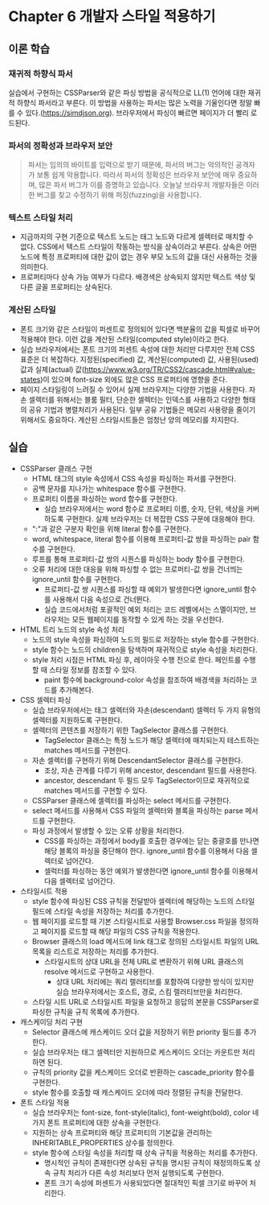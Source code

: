 # Chapter 6 개발자 스타일 적용하기

## 이론 학습

### 재귀적 하향식 파서

실습에서 구현하는 CSSParser와 같은 파싱 방법을 공식적으로 LL(1) 언어에 대한 재귀적 하향식 파서라고 부른다. 이 방법을 사용하는 파서는 많은 노력을 기울인다면 정말 빠를 수 있다.(https://simdjson.org). 브라우저에서 파싱이 빠르면 페이지가 더 빨리 로드된다.

### 파서의 정확성과 브라우저 보안

> 파서는 임의의 바이트를 입력으로 받기 때문에, 파서의 버그는 악의적인 공격자가 보통 쉽게 악용합니다. 따라서 파서의 정확성은 브라우저 보안에 매우 중요하며, 많은 파서 버그가 이를 증명하고 있습니다. 오늘날 브라우저 개발자들은 이러한 버그를 찾고 수정하기 위해 퍼징(fuzzing)을 사용합니다.

### 텍스트 스타일 처리

- 지금까지의 구현 기준으로 텍스트 노드는 태그 노드와 다르게 셀렉터로 매치할 수 없다. CSS에서 텍스트 스타일이 작동하는 방식을 상속이라고 부른다. 상속은 어떤 노드에 특정 프로퍼티에 대한 값이 없는 경우 부모 노드의 값을 대신 사용하는 것을 의미한다.
- 프로퍼티마다 상속 가능 여부가 다르다. 배경색은 상속되지 않지만 텍스트 색상 및 다른 글꼴 프로퍼티는 상속된다.

### 계산된 스타일

- 폰트 크기와 같은 스타일이 퍼센트로 정의되어 있다면 백분율의 값을 픽셀로 바꾸어 적용해야 한다. 이런 값을 계산된 스타일(computed style)이라고 한다. 
- 실습 브라우저에서는 폰트 크기의 퍼센트 속성에 대한 처리만 다루지만 전체 CSS 표준은 더 복잡하다. 지정된(specified) 값, 계산된(computed) 값, 사용된(used) 값과 실제(actual) 값(https://www.w3.org/TR/CSS2/cascade.html#value-states)이 있으며 font-size 외에도 많은 CSS 프로퍼티에 영향을 준다.
- 페이지 스타일링이 느려질 수 있어서 실제 브라우저는 다양한 기법을 사용한다. 자손 셀렉터를 위해서는 블룸 필터, 단순한 셀렉터는 인덱스를 사용하고 다양한 형태의 공유 기법과 병렬처리가 사용된다. 일부 공유 기법들은 메모리 사용량을 줄이기 위해서도 중요하다. 계산된 스타일시트들은 엄청난 양의 메모리를 차지한다.

## 실습

- CSSParser 클래스 구현
  - HTML 태그의 style 속성에서 CSS 속성을 파싱하는 파서를 구현한다.
  - 공백 문자를 지나가는 whitespace 함수를 구현한다.
  - 프로퍼티 이름을 파싱하는 word 함수를 구현한다.
    - 실습 브라우저에서는 word 함수로 프로퍼티 이름, 숫자, 단위, 색상을 커버하도록 구현한다. 실제 브라우저는 더 복잡한 CSS 구문에 대응해야 한다.
  - ":"과 같은 구분자 확인을 위해 literal 함수를 구현한다.
  - word, whitespace, literal 함수를 이용해 프로퍼티-값 쌍을 파싱하는 pair 함수를 구현한다.
  - 루프를 통해 프로퍼티-값 쌍의 시퀀스를 파싱하는 body 함수를 구현한다.
  - 오류 처리에 대한 대응을 위해 파싱할 수 없는 프로퍼티-값 쌍을 건너띄는 ignore_until 함수를 구현한다.
    - 프로퍼티-값 쌍 시퀀스를 파싱할 때 예외가 발생한다면 ignore_until 함수를 사용해서 다음 속성으로 건너뛴다.
    - 실습 코드에서처럼 포괄적인 예외 처리는 코드 레벨에서는 스멜이지만, 브라우저는 모든 웹페이지를 동작할 수 있게 하는 것을 우선한다.
- HTML 트리 노드의 style 속성 처리
  - 노드의 style 속성을 파싱하여 노드의 필드로 저장하는 style 함수를 구현한다.
  - style 함수는 노드의 children을 탐색하며 재귀적으로 style 속성을 처리한다.
  - style 처리 시점은 HTML 파싱 후, 레이아웃 수행 전으로 한다. 페인트를 수행할 때 스타일 정보를 참조할 수 있다.
    - paint 함수에 background-color 속성을 참조하여 배경색을 처리하는 코드를 추가해본다.
- CSS 셀렉터 파싱
  - 실습 브라우저에서는 태그 셀렉터와 자손(descendant) 셀렉터 두 가지 유형의 셀렉터를 지원하도록 구현한다.
  - 셀렉터의 콘텐츠를 저장하기 위한 TagSelector 클래스를 구현한다.
    - TagSelector 클래스는 특정 노드가 해당 셀렉터에 매치되는지 테스트하는 matches 메서드를 구현한다.
  - 자손 셀렉터를 구현하기 위해 DescendantSelector 클래스를 구현한다.
    - 조상, 자손 관계를 다루기 위해 ancestor, descendant 필드를 사용한다.
    - ancestor, descendant 두 필드 모두 TagSelector이므로 재귀적으로 matches 메서드를 구현할 수 있다.
  - CSSParser 클래스에 셀렉터를 파싱하는 select 메서드를 구현한다.
  - select 메서드를 사용해서 CSS 파일의 셀렉터와 블록을 파싱하는 parse 메서드를 구현한다.
  - 파싱 과정에서 발생할 수 있는 오류 상황을 처리한다.
    - CSS를 파싱하는 과정에서 body를 호출한 경우에는 닫는 중괄호를 만나면 해당 블록의 파싱을 중단해야 한다. ignore_until 함수를 이용해서 다음 셀렉터로 넘어간다.
    - 셀럭터를 파싱하는 동안 예외가 발생한다면 ignore_until 함수를 이용해서 다음 셀렉터로 넘어간다.
- 스타일시트 적용
  - style 함수에 파싱된 CSS 규칙을 전달받아 셀렉터에 해당하는 노드의 스타일 필드에 스타일 속성을 저장하는 처리를 추가한다.
  - 웹 페이지를 로드할 때 기본 스타일시트로 사용할 Browser.css 파일을 정의하고 페이지를 로드할 때 해당 파일의 CSS 규칙을 적용한다.
  - Browser 클래스의 load 메서드에 link 태그로 정의된 스타일시트 파일의 URL 목록을 리스트로 저장하는 처리를 추가한다.
    - 스타일시트의 상대 URL을 전체 URL로 변환하기 위해 URL 클래스의 resolve 메서드로 구현하고 사용한다.
      - 상대 URL 처리에는 쿼리 렐러티브를 포함하여 다양한 방식이 있지만 실습 브라우저에서는 호스트, 경로, 스킴 렐러티브만을 처리한다.
  - 스타일 시트 URL로 스타일시트 파일을 요청하고 응답의 본문을 CSSParser로 파싱한 규칙을 규칙 목록에 추가한다.
- 캐스케이딩 처리 구현
  - Selector 클래스에 캐스케이드 오더 값을 저장하기 위한 priority 필드를 추가한다.
  - 실습 브라우저는 태그 셀렉터만 지원하므로 케스케이드 오더는 카운트만 처리하면 된다.
  - 규칙의 priority 값을 케스케이드 오더로 반환하는 cascade_priority 함수를 구현한다.
  - style 함수를 호출할 때 캐스케이드 오더에 따라 정렬된 규칙을 전달한다.
- 폰트 스타일 적용
  - 실습 브라우저는 font-size, font-style(italic), font-weight(bold), color 네 가지 폰트 프로퍼티에 대한 상속을 구현한다.
  - 지원하는 상속 프로퍼티와 해당 프로퍼티의 기본값을 관리하는 INHERITABLE_PROPERTIES 상수를 정의한다.
  - style 함수에 스타일 속성을 처리할 때 상속 규칙을 적용하는 처리를 추가한다.
    - 명시적인 규칙이 존재한다면 상속된 규칙을 명시된 규칙이 재정의하도록 상속 규칙 처리가 다른 속성 처리보다 먼저 실행되도록 구현한다.
    - 폰트 크기 속성에 퍼센트가 사용되었다면 절대적인 픽셀 크기로 바꾸어 처리한다.
